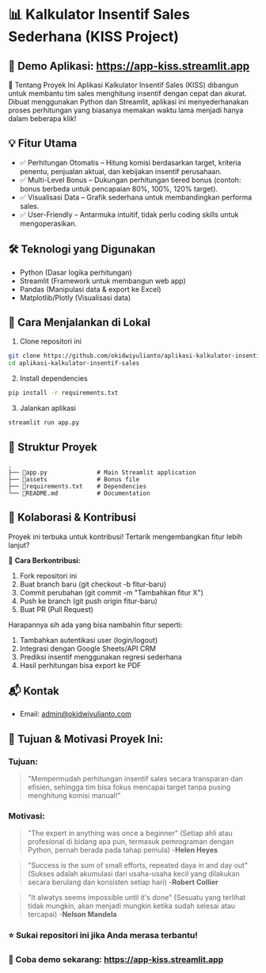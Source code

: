 # 📊 Kalkulator Insentif Sales Sederhana (KISS Project)

## 🔗 Demo Aplikasi: https://app-kiss.streamlit.app

🌟 Tentang Proyek Ini
Aplikasi Kalkulator Insentif Sales (KISS) dibangun untuk membantu tim sales menghitung insentif dengan cepat dan akurat. Dibuat menggunakan Python dan Streamlit, aplikasi ini menyederhanakan proses perhitungan yang biasanya memakan waktu lama menjadi hanya dalam beberapa klik!

## 💡 Fitur Utama
- ✅ Perhitungan Otomatis – Hitung komisi berdasarkan target, kriteria penentu, penjualan aktual, dan kebijakan insentif perusahaan.
- ✅ Multi-Level Bonus – Dukungan perhitungan tiered bonus (contoh: bonus berbeda untuk pencapaian 80%, 100%, 120% target).
- ✅ Visualisasi Data – Grafik sederhana untuk membandingkan performa sales.
- ✅ User-Friendly – Antarmuka intuitif, tidak perlu coding skills untuk mengoperasikan.

## 🛠️ Teknologi yang Digunakan
* Python (Dasar logika perhitungan)
* Streamlit (Framework untuk membangun web app)
* Pandas (Manipulasi data & export ke Excel)
* Matplotlib/Plotly (Visualisasi data)

## 🚀 Cara Menjalankan di Lokal
1. Clone repositori ini
```bash
git clone https://github.com/okidwiyulianto/aplikasi-kalkulator-insentif-sales.git
cd aplikasi-kalkulator-insentif-sales
```
2. Install dependencies
```bash
pip install -r requirements.txt
```
3. Jalankan aplikasi
```bash
streamlit run app.py
```

## 📂 Struktur Proyek
```
.
├── 📝app.py              # Main Streamlit application
├── 📁assets              # Bonus file 
├── 📝requirements.txt    # Dependencies
└── 📝README.md           # Documentation
```

## 🤝 Kolaborasi & Kontribusi
Proyek ini terbuka untuk kontribusi! Tertarik mengembangkan fitur lebih lanjut?

🔹 **Cara Berkontribusi:**
1. Fork repositori ini
2. Buat branch baru (git checkout -b fitur-baru)
3. Commit perubahan (git commit -m "Tambahkan fitur X")
4. Push ke branch (git push origin fitur-baru)
5. Buat PR (Pull Request)

Harapannya sih ada yang bisa nambahin fitur seperti:
1. Tambahkan autentikasi user (login/logout)
2. Integrasi dengan Google Sheets/API CRM
3. Prediksi insentif menggunakan regresi sederhana
4. Hasil perhitungan bisa export ke PDF 

## 📬 Kontak
* Email: admin@okidwiyulianto.com

## 🎯 Tujuan & Motivasi Proyek Ini:
### Tujuan:
> "Mempermudah perhitungan insentif sales secara transparan dan efisien, sehingga tim bisa fokus mencapai target tanpa pusing menghitung komisi manual!"
### Motivasi:
> "The expert in anything was once a beginner"
> (Setiap ahli atau profesional di bidang apa pun, termasuk pemrograman dengan Python, pernah berada pada tahap pemula)
> -**Helen Heyes**

> "Success is the sum of small efforts, repeated daya in and day out"
> (Sukses adalah akumulasi dari usaha-usaha kecil yang dilakukan secara berulang dan konsisten setiap hari)
> -**Robert Collier**

> "It alwatys seems impossible until it's done"
> (Sesuatu yang terlihat tidak mungkin, akan menjadi mungkin ketika sudah selesai atau tercapai)
> -**Nelson Mandela**

### ⭐ Sukai repositori ini jika Anda merasa terbantu!
### 🔗 Coba demo sekarang: https://app-kiss.streamlit.app